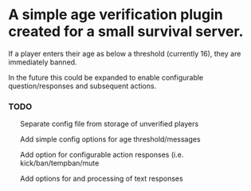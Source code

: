 <h1>A simple age verification plugin created for a small survival server.</h1>

If a player enters their age as below a threshold (currently 16), they are immediately banned.
<p>
In the future this could be expanded to enable configurable question/responses and subsequent actions.

<h3>TODO</h3>
<ul>Separate config file from storage of unverified players</ul>
<ul>Add simple config options for age threshold/messages</ul>
<ul>Add option for configurable action responses (i.e. kick/ban/tempban/mute</ul>
<ul>Add options for and processing of text responses</ul>
